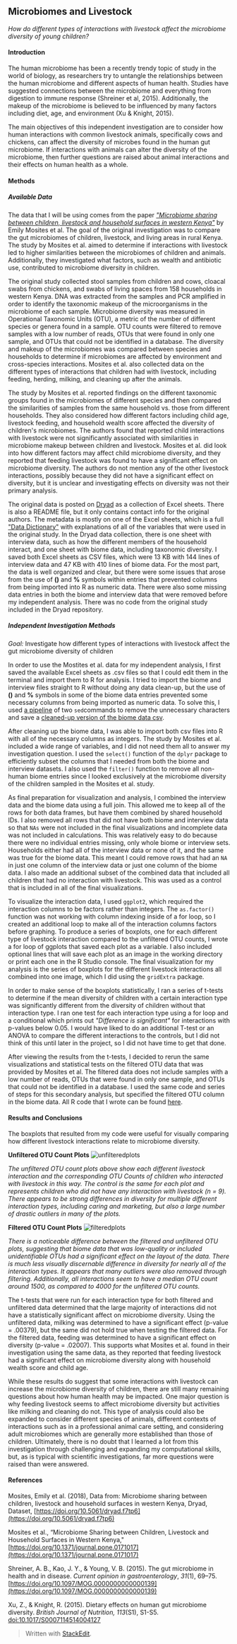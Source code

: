 ﻿## Microbiomes and Livestock
 _How do different types of interactions with livestock affect the microbiome diversity of young children?_
#### Introduction

The human microbiome has been a recently trendy topic of study in the world of biology, as researchers try to untangle the relationships between the human microbiome and different aspects of human health. Studies have suggested connections between the microbiome and everything from digestion to immune response (Shreiner et al, 2015). Additionally, the makeup of the microbiome is believed to be influenced by many factors including diet, age, and environment (Xu & Knight, 2015). 

The main objectives of this independent investigation are to consider how human interactions with common livestock animals, specifically cows and chickens, can affect the diversity of microbes found in the human gut microbiome. If interactions with animals can alter the diversity of the microbiome, then further questions are raised about animal interactions and their effects on human health as a whole.
#### Methods
##### Available Data
The data that I will be using comes from the paper [_"Microbiome sharing between children, livestock and household surfaces in western Kenya"_](https://doi.org/10.1371/journal.pone.0171017) by Emily Mosites et al. The goal of the original investigation was to compare the gut microbiomes of children, livestock, and living areas in rural Kenya. The study by Mosites et al. aimed to determine if interactions with livestock led to higher similarities between the microbiomes of children and animals. Additionally, they investigated what factors, such as wealth and antibiotic use, contributed to microbiome diversity in children. 

The original study collected stool samples from children and cows, cloacal swabs from chickens, and swabs of living spaces from 158 households in western Kenya. DNA was extracted from the samples and PCR amplified in order to identify the taxonomic makeup of the microorganisms in the microbiome of each sample. Microbiome diversity was measured in Operational Taxonomic Units (OTU), a metric of the number of different species or genera found in a sample. OTU counts were filtered to remove samples with a low number of reads, OTUs that were found in only one sample, and OTUs that could not be identified in a database. The diversity and makeup of the microbiomes was compared between species and households to determine if microbiomes are affected by environment and cross-species interactions. Mosites et al. also collected data on the different types of interactions that children had with livestock, including feeding, herding, milking, and cleaning up after the animals. 

The study by Mosites et al. reported findings on the different taxonomic groups found in the microbiomes of different species and then compared the similarities of samples from the same household vs. those from different households. They also considered how different factors including child age, livestock feeding, and household wealth score affected the diversity of children's microbiomes. The authors found that reported child interactions with livestock were not significantly associated with similarities in microbiome makeup between children and livestock. Mosites et al. did look into how different factors may affect child microbiome diversity, and they reported that feeding livestock was found to have a significant effect on microbiome diversity.   The authors do not mention any of the other livestock interactions, possibly because they did not have a significant effect on diversity, but it is unclear and investigating effects on diversity was not their primary analysis. 

The original data is posted on [Dryad](https://doi.org/10.5061/dryad.f7tp6) as a collection of Excel sheets. There is also a README file, but it only contains contact info for the original authors. The metadata is mostly on one of the Excel sheets, which is a full ["Data Dictionary"](https://github.com/msbrasher/CompBioLabsHw/blob/main/FinalProject/Mosites_Microbiome_Sharing_Kenya_20170119.xlsx) with explanations of all of the variables that were used in the original study. In the Dryad data collection, there is one sheet with interview data, such as how the different members of the household interact, and one sheet with biome data, including taxonomic diversity. I saved both Excel sheets as CSV files, which were 13 KB with 144 lines of interview data and 47 KB with 410 lines of biome data. For the most part, the data is well organized and clear, but there were some issues that arose from the use of **()** and **%** symbols within entries that prevented columns from being imported into R as numeric data. There were also some missing data entries in both the biome and interview data that were removed before my independent analysis. There was no code from the original study included in the Dryad repository.

##### Independent Investigation Methods
_Goal:_ Investigate how different types of interactions with livestock affect the gut microbiome diversity of children

In order to use the Mostites et al. data for my independent analysis, I first saved the available Excel sheets as .csv files so that I could edit them in the terminal and import them to R for analysis. I tried to import the biome and interview files straight to R without doing any data clean-up, but the use of **()** and **%** symbols in some of the biome data entries prevented some necessary columns from being imported as numeric data. To solve this, I used [a pipeline](https://github.com/msbrasher/CompBioLabsHw/blob/main/FinalProject/cleaning_script.sh) of two `sed`commands to remove the unnecessary characters and save a [cleaned-up version of the biome data csv](https://github.com/msbrasher/CompBioLabsHw/blob/main/FinalProject/cleanedBiomes.csv). 

After cleaning up the biome data, I was able to import both csv files into R with all of the necessary columns as integers. The study by Mosites et al. included a wide range of variables, and I did not need them all to answer my investigation question. I used the `select()` function of the `dplyr` package to efficiently subset the columns that I needed from both the biome and interview datasets. I also used the `filter()` function to remove all non-human biome entries since I looked exclusively at the microbiome diversity of the children sampled in the Mosites et al. study. 

As final preparation for visualization and analysis, I combined the interview data and the biome data using a full join. This allowed me to keep all of the rows for both data frames, but have them combined by shared household IDs. I also removed all rows that did not have both biome and interview data so that `NAs` were not included in the final visualizations and incomplete data was not included in calculations. This was relatively easy to do because there were no individual entries missing, only whole biome or interview sets. Households either had all of the interview data or none of it, and the same was true for the biome data. This meant I could remove rows that had an `NA` in just one column of the interview data or just one column of the biome data. I also made an additional subset of the combined data that included all children that had no interaction with livestock. This was used as a control that is included in all of the final visualizations.

To visualize the interaction data, I used `ggplot2`, which required the interaction columns to be factors rather than integers. The `as.factor()` function was not working with column indexing inside of a for loop, so I created an additional loop to make all of the interaction columns factors before graphing. To produce a series of boxplots, one for each different type of livestock interaction compared to the unfiltered OTU counts, I wrote a for loop of ggplots that saved each plot as a variable. I also included optional lines that will save each plot as an image in the working directory or print each one in the R Studio console. The final visualization for my analysis is the series of boxplots for the different livestock interactions all combined into one image, which I did using the `gridExtra` package. 

In order to make sense of the boxplots statistically, I ran a series of t-tests to determine if the mean diversity of children with a certain interaction type was significantly different from the diversity of children without that interaction type. I ran one test for each interaction type using a for loop and a conditional which prints out _"Difference is significant"_ for interactions with p-values below 0.05. I would have liked to do an additional T-test or an ANOVA to compare the different interactions to the controls, but I did not think of this until later in the project, so I did not have time to get that done. 

After viewing the results from the t-tests, I decided to rerun the same visualizations and statistical tests on the filtered OTU data that was provided by Mosites et al. The filtered data does not include samples with a low number of reads, OTUs that were found in only one sample, and OTUs that could not be identified in a database. I used the same code and series of steps for this secondary analysis, but specified the filtered OTU column in the biome data. All R code that I wrote can be found [here](https://github.com/msbrasher/CompBioLabsHw/blob/main/FinalProject/animal_interactions.R).

#### Results and Conclusions
The boxplots that resulted from my code were useful for visually comparing how different livestock interactions relate to microbiome diversity. 

**Unfiltered OTU Count Plots**
![unfilteredplots](https://github.com/msbrasher/CompBioLabsHw/blob/main/FinalProject/FinalUnfilteredPlots.png?raw=true)

_The unfiltered OTU count plots above show each different livestock interaction and the corresponding OTU Counts of children who interacted with livestock in this way. The control is the same for each plot and represents children who did not have any interaction with livestock (n = 9). There appears to be strong differences in diversity for multiple different interaction types, including caring and marketing, but also a large number of drastic outliers in many of the plots._

**Filtered OTU Count Plots**
![filteredplots](https://github.com/msbrasher/CompBioLabsHw/blob/main/FinalProject/FinalFilteredPlots.png?raw=true)

_There is a noticeable difference between the filtered and unfiltered OTU plots, suggesting that biome data that was low-quality or included unidentifiable OTUs had a significant effect on the layout of the data. There is much less visually discernable difference in diversity for nearly all of the interaction types. It appears that many outliers were also removed through filtering. Additionally, all interactions seem to have a median OTU count around 1500, as compared to 4000 for the unfiltered OTU counts._

The t-tests that were run for each interaction type for both filtered and unfiltered data determined that the large majority of interactions did not have a statistically significant affect on microbiome diversity. Using the unfiltered data, milking was determined to have a significant effect (p-value = .00379), but the same did not hold true when testing the filtered data. For the filtered data, feeding was determined to have a significant effect on diversity (p-value = .02007). This supports what Mosites et al. found in their investigation using the same data, as they reported that feeding livestock had a significant effect on microbiome diversity along with household wealth score and child age.  

While these results do suggest that some interactions with livestock can increase the microbiome diversity of children, there are still many remaining questions about how human health may be impacted. One major question is why feeding livestock seems to affect microbiome diversity but activities like milking and cleaning do not. This type of analysis could also be expanded to consider different species of animals, different contexts of interactions such as in a professional animal care setting, and considering adult microbiomes which are generally more established than those of children. Ultimately, there is no doubt that I learned a lot from this investigation through challenging and expanding my computational skills, but, as is typical with scientific investigations, far more questions were raised than were answered. 
#### References

Mosites, Emily et al. (2018), Data from: Microbiome sharing between children, livestock and household surfaces in western Kenya, Dryad, Dataset, [https://doi.org/10.5061/dryad.f7tp6](https://doi.org/10.5061/dryad.f7tp6)

Mosites et al., “Microbiome Sharing between Children, Livestock and Household Surfaces in Western Kenya," [https://doi.org/10.1371/journal.pone.0171017](https://doi.org/10.1371/journal.pone.0171017)

Shreiner, A. B., Kao, J. Y., & Young, V. B. (2015). The gut microbiome in health and in disease. _Current opinion in gastroenterology_, _31_(1), 69–75. [https://doi.org/10.1097/MOG.0000000000000139](https://doi.org/10.1097/MOG.0000000000000139) 

Xu, Z., & Knight, R. (2015). Dietary effects on human gut microbiome diversity. _British Journal of Nutrition,_  _113_(S1), S1-S5. [doi:10.1017/S0007114514004127](https://doi.org/10.1017/S0007114514004127) 

> Written with [StackEdit](https://stackedit.io/).

